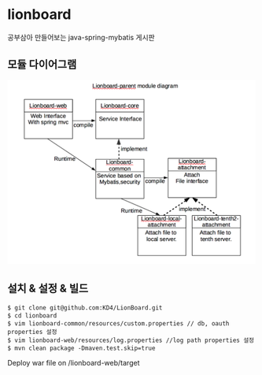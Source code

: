 lionboard
=========

공부삼아 만들어보는 java-spring-mybatis 게시판

모듈 다이어그램
-----------
![diagram_1](lionboard-modules.png)


설치 & 설정 & 빌드
-----------

```
$ git clone git@github.com:KD4/LionBoard.git
$ cd lionboard
$ vim lionboard-common/resources/custom.properties // db, oauth properties 설정
$ vim lionboard-web/resources/log.properties //log path properties 설정
$ mvn clean package -Dmaven.test.skip=true

```

Deploy war file on /lionboard-web/target
